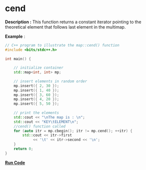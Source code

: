 # cend

**Description :** This function returns a constant iterator pointing to the theoretical element that follows last element in the multimap.

**Example** :

```cpp
// C++ program to illustrate the map::cend() function 
#include <bits/stdc++.h> 
  
int main() { 
  
    // initialize container 
    std::map<int, int> mp; 
  
    // insert elements in random order 
    mp.insert({ 2, 30 }); 
    mp.insert({ 1, 40 }); 
    mp.insert({ 3, 60 }); 
    mp.insert({ 4, 20 }); 
    mp.insert({ 5, 50 }); 
  
    // print the elements 
    std::cout << "\nThe map is : \n"; 
    std::cout << "KEY\tELEMENT\n"; 
    //cend() function called
    for (auto itr = mp.cbegin(); itr != mp.cend(); ++itr) { 
        std::cout << itr->first 
             << '\t' << itr->second << '\n'; 
    } 
    return 0; 
} 
```
**[Run Code](https://rextester.com/QMAMQ71096)**
